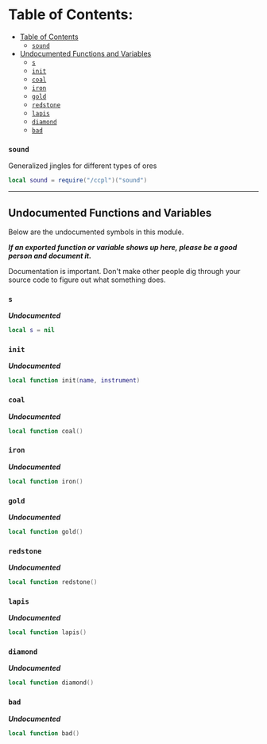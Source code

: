# Table of Contents:
- [Table of Contents](table-of-contents)
    - [`sound`](#sound)
- [Undocumented Functions and Variables](#undocumented-functions-and-variables)
    - [`s`](#s)
    - [`init`](#init)
    - [`coal`](#coal)
    - [`iron`](#iron)
    - [`gold`](#gold)
    - [`redstone`](#redstone)
    - [`lapis`](#lapis)
    - [`diamond`](#diamond)
    - [`bad`](#bad)

### `sound`
Generalized jingles for different types of ores
```lua
local sound = require("/ccpl")("sound")
```

----------------------------------------

Undocumented Functions and Variables
------------------------------------
Below are the undocumented symbols in this module.

***If an exported function or variable shows up here, please be a good person and document it.***

Documentation is important. Don't make other people dig through your source code to figure out what something does.

### `s`
***Undocumented***
```lua
local s = nil
```

### `init`
***Undocumented***
```lua
local function init(name, instrument)
```

### `coal`
***Undocumented***
```lua
local function coal()
```

### `iron`
***Undocumented***
```lua
local function iron()
```

### `gold`
***Undocumented***
```lua
local function gold()
```

### `redstone`
***Undocumented***
```lua
local function redstone()
```

### `lapis`
***Undocumented***
```lua
local function lapis()
```

### `diamond`
***Undocumented***
```lua
local function diamond()
```

### `bad`
***Undocumented***
```lua
local function bad()
```

